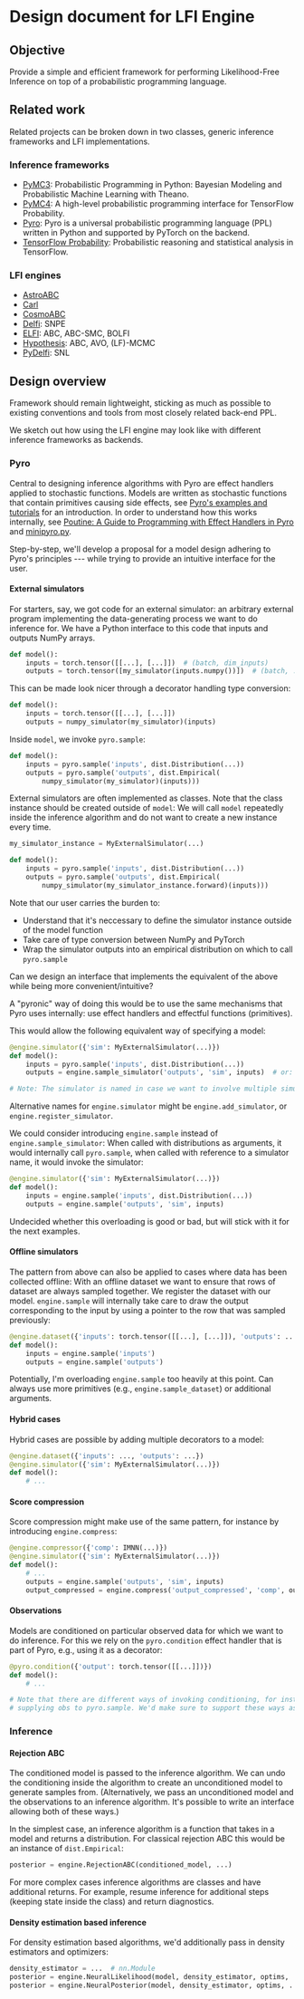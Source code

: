 # Design document for LFI Engine

## Objective

Provide a simple and efficient framework for performing Likelihood-Free Inference on top of a probabilistic programming language.  


## Related work  

Related projects can be broken down in two classes, generic inference frameworks and LFI implementations.


### Inference frameworks

- [PyMC3](https://docs.pymc.io/): Probabilistic Programming in Python: Bayesian Modeling and Probabilistic Machine Learning with Theano.
- [PyMC4](https://github.com/pymc-devs/pymc4): A high-level probabilistic programming interface for TensorFlow Probability.
- [Pyro](http://pyro.ai/): Pyro is a universal probabilistic programming language (PPL) written in Python and supported by PyTorch on the backend.
- [TensorFlow Probability](https://github.com/tensorflow/probability): Probabilistic reasoning and statistical analysis in TensorFlow.

### LFI engines

- [AstroABC](https://github.com/EliseJ/astroABC)
- [Carl](https://github.com/diana-hep/carl)
- [CosmoABC](https://github.com/COINtoolbox/CosmoABC)
- [Delfi](https://github.com/mackelab/delfi): SNPE
- [ELFI](https://github.com/elfi-dev/elfi): ABC, ABC-SMC, BOLFI
- [Hypothesis](https://github.com/montefiore-ai/hypothesis): ABC, AVO, (LF)-MCMC
- [PyDelfi](https://github.com/justinalsing/pydelfi): SNL


## Design overview

Framework should remain lightweight, sticking as much as possible to existing conventions and tools from most closely related back-end PPL.

We sketch out how using the LFI engine may look like with different inference frameworks as backends.


### Pyro

Central to designing inference algorithms with Pyro are effect handlers applied to stochastic functions. Models are written as stochastic functions that contain primitives causing side effects, see [Pyro's examples and tutorials](http://pyro.ai/examples/) for an introduction. In order to understand how this works internally, see [Poutine: A Guide to Programming with Effect Handlers in Pyro](http://pyro.ai/examples/effect_handlers.html) and [minipyro.py](https://github.com/pyro-ppl/pyro/blob/dev/pyro/contrib/minipyro.py).

Step-by-step, we'll develop a proposal for a model design adhering to Pyro's principles --- while trying to provide an intuitive interface for the user.


#### External simulators

For starters, say, we got code for an external simulator: an arbitrary  external program implementing the data-generating process we want to do inference for. We have a Python interface to this code that inputs and outputs NumPy arrays.

```python
def model():
    inputs = torch.tensor([[...], [...]])  # (batch, dim_inputs)
    outputs = torch.tensor([my_simulator(inputs.numpy())])  # (batch, ...)
```

This can be made look nicer through a decorator handling type conversion:

```python
def model():
    inputs = torch.tensor([[...], [...]])
    outputs = numpy_simulator(my_simulator)(inputs)
```

Inside `model`, we invoke `pyro.sample`:

```python
def model():
    inputs = pyro.sample('inputs', dist.Distribution(...))
    outputs = pyro.sample('outputs', dist.Empirical(
        numpy_simulator(my_simulator)(inputs)))
```

External simulators are often implemented as classes. Note that the class instance should be created outside of `model`: We will call `model` repeatedly inside the inference algorithm and do not want to create a new instance every time.

```python
my_simulator_instance = MyExternalSimulator(...)

def model():
    inputs = pyro.sample('inputs', dist.Distribution(...))
    outputs = pyro.sample('outputs', dist.Empirical(
        numpy_simulator(my_simulator_instance.forward)(inputs)))
```

 Note that our user carries the burden to:
- Understand that it's neccessary to define the simulator instance outside of the model function
- Take care of type conversion between NumPy and PyTorch
- Wrap the simulator outputs into an empirical distribution on which to call `pyro.sample`

Can we design an interface that implements the equivalent of the above while being more convenient/intuitive?

A "pyronic" way of doing this would be to use the same mechanisms that Pyro uses internally: use effect handlers and effectful functions (primitives).

This would allow the following equivalent way of specifying a model:

```python
@engine.simulator({'sim': MyExternalSimulator(...)})
def model():
    inputs = pyro.sample('inputs', dist.Distribution(...))
    outputs = engine.sample_simulator('outputs', 'sim', inputs)  # or: (inputs, 'sim')

# Note: The simulator is named in case we want to involve multiple simulators.
```

Alternative names for `engine.simulator` might be `engine.add_simulator`, or `engine.register_simulator`.

We could consider introducing `engine.sample` instead of `engine.sample_simulator`: When called with distributions as arguments, it would internally call `pyro.sample`, when called with reference to a simulator name, it would invoke the simulator:

```python
@engine.simulator({'sim': MyExternalSimulator(...)})
def model():
    inputs = engine.sample('inputs', dist.Distribution(...))
    outputs = engine.sample('outputs', 'sim', inputs)
```

Undecided whether this overloading is good or bad, but will stick with it for the next examples.


#### Offline simulators

The pattern from above can also be applied to cases where data has been collected offline: With an offline dataset we want to ensure that rows of dataset are always sampled together. We register the dataset with our model. `engine.sample` will internally take care to draw the output corresponding to the input by using a pointer to the row that was sampled previously:

```python
@engine.dataset({'inputs': torch.tensor([[...], [...]]), 'outputs': ...})
def model():
    inputs = engine.sample('inputs')
    outputs = engine.sample('outputs')
```

Potentially, I'm overloading `engine.sample` too heavily at this point. Can always use more primitives (e.g., `engine.sample_dataset`) or additional arguments.


#### Hybrid cases

Hybrid cases are possible by adding multiple decorators to a model:

```python
@engine.dataset({'inputs': ..., 'outputs': ...})
@engine.simulator({'sim': MyExternalSimulator(...)})
def model():
    # ...
```

#### Score compression

Score compression might make use of the same pattern, for instance by introducing
`engine.compress`:

```python
@engine.compressor({'comp': IMNN(...)})
@engine.simulator({'sim': MyExternalSimulator(...)})
def model():
    # ...
    outputs = engine.sample('outputs', 'sim', inputs)
    output_compressed = engine.compress('output_compressed', 'comp', output)
```


#### Observations

Models are conditioned on particular observed data for which we want
to do inference. For this we rely on the `pyro.condition` effect handler that is part of Pyro, e.g.,
using it as a decorator:

```python
@pyro.condition({'output': torch.tensor([[...]])})
def model():
    # ...

# Note that there are different ways of invoking conditioning, for instance, by
# supplying obs to pyro.sample. We'd make sure to support these ways as well.
```

### Inference

#### Rejection ABC

The conditioned model is passed to the inference algorithm. We can undo the
conditioning inside the algorithm to create an unconditioned model to generate
samples from. (Alternatively, we pass an unconditioned model and the observations to an inference algorithm. It's possible to write an interface allowing both of these ways.)

In the simplest case, an inference algorithm is a function that takes in
a model and returns a distribution. For classical rejection ABC this would be an instance of `dist.Empirical`:

```python
posterior = engine.RejectionABC(conditioned_model, ...)
```

For more complex cases inference algorithms are classes and have additional returns. For example, resume inference for additional steps (keeping state inside the class) and return diagnostics.


#### Density estimation based inference

For density estimation based algorithms, we'd additionally pass in density estimators and optimizers:

```python
density_estimator = ...  # nn.Module
posterior = engine.NeuralLikelihood(model, density_estimator, optims, ...)
posterior = engine.NeuralPosterior(model, density_estimator, optims, ...)
```
